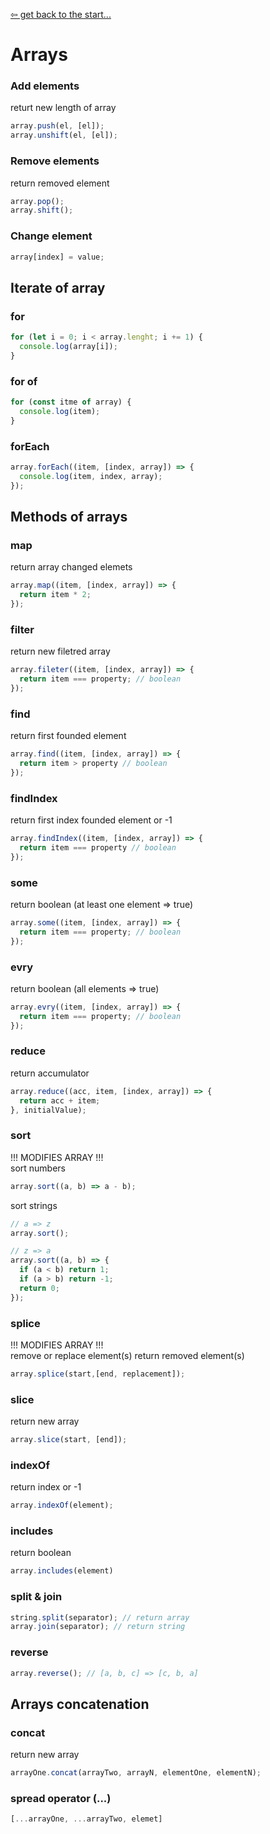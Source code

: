 [&#8678; get back to the start...](./README.md)
# Arrays

### Add elements
returt new length of array
```js
array.push(el, [el]);
array.unshift(el, [el]);
```

### Remove elements
return removed element
```js
array.pop();
array.shift();
```

### Change element
```js
array[index] = value;
```

## Iterate of array

### for
```js
for (let i = 0; i < array.lenght; i += 1) {
  console.log(array[i]);
}
```

### for of
```js
for (const itme of array) {
  console.log(item);
}
```

### forEach
```js
array.forEach((item, [index, array]) => {
  console.log(item, index, array);
});
```

## Methods of arrays
### map
return array changed elemets
```js
array.map((item, [index, array]) => {
  return item * 2;
});
```

### filter
return new filetred array
```js
array.fileter((item, [index, array]) => {
  return item === property; // boolean
});
```

### find
return first founded element
```js
array.find((item, [index, array]) => {
  return item > property // boolean
});
```

### findIndex
return first index founded element or -1
```js
array.findIndex((item, [index, array]) => {
  return item === property // boolean
});
```

### some 
return boolean (at least one element => true)
```js
array.some((item, [index, array]) => {
  return item === property; // boolean
});
```

### evry 
return boolean (all elements => true)
```js
array.evry((item, [index, array]) => {
  return item === property; // boolean
});
```

### reduce
return accumulator
```js
array.reduce((acc, item, [index, array]) => {
  return acc + item;
}, initialValue);
```

### sort
!!! MODIFIES ARRAY !!!  
sort numbers
```js
array.sort((a, b) => a - b);
```

sort strings
```js
// a => z
array.sort();
```
```js
// z => a
array.sort((a, b) => {
  if (a < b) return 1;
  if (a > b) return -1;
  return 0;
});
```
### splice
!!! MODIFIES ARRAY !!!  
remove or replace element(s) return removed element(s)
```js
array.splice(start,[end, replacement]);
```

### slice
return new array
```js
array.slice(start, [end]);
```

### indexOf
return index or -1
```js
array.indexOf(element);
```

### includes
return boolean
```js
array.includes(element)
```

### split & join
```js
string.split(separator); // return array
array.join(separator); // return string
```

### reverse
```js
array.reverse(); // [a, b, c] => [c, b, a]
```

## Arrays concatenation

### concat
return new array
```js
arrayOne.concat(arrayTwo, arrayN, elementOne, elementN);
```

### spread operator (...)
```js
[...arrayOne, ...arrayTwo, elemet]
```
